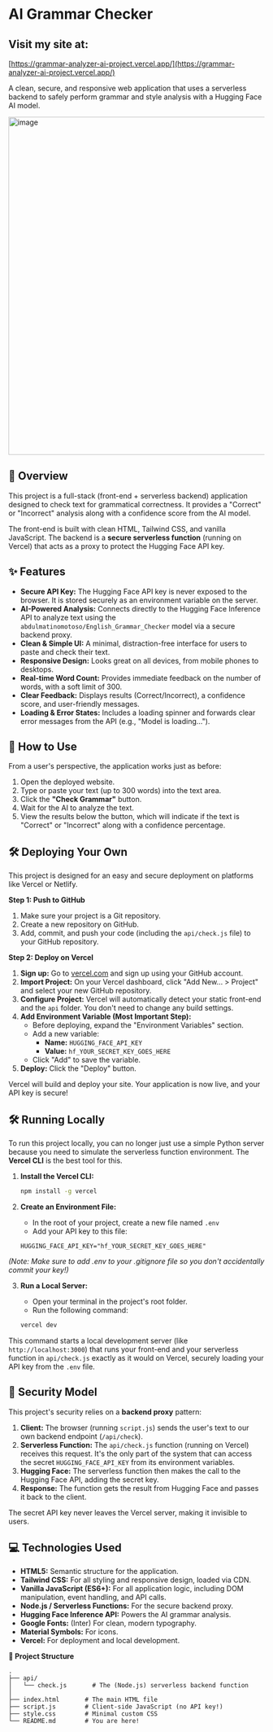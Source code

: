# AI Grammar Checker

## Visit my site at:
[https://grammar-analyzer-ai-project.vercel.app/](https://grammar-analyzer-ai-project.vercel.app/)

A clean, secure, and responsive web application that uses a serverless backend to safely perform grammar and style analysis with a Hugging Face AI model.

<img width="1296" height="664" alt="image" src="https://github.com/user-attachments/assets/6f12a17f-061b-4902-b258-38755413772a" />


## 📝 Overview

This project is a full-stack (front-end + serverless backend) application designed to check text for grammatical correctness. It provides a "Correct" or "Incorrect" analysis along with a confidence score from the AI model.

The front-end is built with clean HTML, Tailwind CSS, and vanilla JavaScript. The backend is a **secure serverless function** (running on Vercel) that acts as a proxy to protect the Hugging Face API key.

## ✨ Features
* **Secure API Key:** The Hugging Face API key is never exposed to the browser. It is stored securely as an environment variable on the server.
* **AI-Powered Analysis:** Connects directly to the Hugging Face Inference API to analyze text using the `abdulmatinomotoso/English_Grammar_Checker` model via a secure backend proxy.
* **Clean & Simple UI:** A minimal, distraction-free interface for users to paste and check their text.
* **Responsive Design:** Looks great on all devices, from mobile phones to desktops.
* **Real-time Word Count:** Provides immediate feedback on the number of words, with a soft limit of 300.
* **Clear Feedback:** Displays results (Correct/Incorrect), a confidence score, and user-friendly messages.
* **Loading & Error States:** Includes a loading spinner and forwards clear error messages from the API (e.g., "Model is loading...").

## 🚀 How to Use

From a user's perspective, the application works just as before:
1.  Open the deployed website.
2.  Type or paste your text (up to 300 words) into the text area.
3.  Click the **"Check Grammar"** button.
4.  Wait for the AI to analyze the text.
5.  View the results below the button, which will indicate if the text is "Correct" or "Incorrect" along with a confidence percentage.

## 🛠️ Deploying Your Own

This project is designed for an easy and secure deployment on platforms like Vercel or Netlify.

**Step 1: Push to GitHub**
1. Make sure your project is a Git repository.
2. Create a new repository on GitHub.
3. Add, commit, and push your code (including the `api/check.js` file) to your GitHub repository.

**Step 2: Deploy on Vercel**
1. **Sign up:** Go to [vercel.com](https://vercel.com/) and sign up using your GitHub account.
2. **Import Project:** On your Vercel dashboard, click "Add New... > Project" and select your new GitHub repository.
3. **Configure Project:** Vercel will automatically detect your static front-end and the `api` folder. You don't need to change any build settings.
4. **Add Environment Variable (Most Important Step):**
    * Before deploying, expand the "Environment Variables" section.
    * Add a new variable:
        * **Name:** `HUGGING_FACE_API_KEY`
        * **Value:** `hf_YOUR_SECRET_KEY_GOES_HERE`
    * Click "Add" to save the variable.
5. **Deploy:** Click the "Deploy" button.

Vercel will build and deploy your site. Your application is now live, and your API key is secure!

## 🛠️ Running Locally

To run this project locally, you can no longer just use a simple Python server because you need to simulate the serverless function environment. The **Vercel CLI** is the best tool for this.

1.  **Install the Vercel CLI:**
    ```bash
    npm install -g vercel
    ```

2.  **Create an Environment File:**
    * In the root of your project, create a new file named `.env`
    * Add your API key to this file:
    ```
    HUGGING_FACE_API_KEY="hf_YOUR_SECRET_KEY_GOES_HERE"
    ```
_(Note: Make sure to add .env to your .gitignore file so you don't accidentally commit your key!)_

3.  **Run a Local Server:**
    * Open your terminal in the project's root folder.
    * Run the following command:

    ```bash
    vercel dev
    ```
    
This command starts a local development server (like `http://localhost:3000`) that runs your front-end and your serverless function in `api/check.js` exactly as it would on Vercel, securely loading your API key from the `.env` file.

## 🔐 Security Model

This project's security relies on a **backend proxy** pattern:
1. **Client:** The browser (running `script.js`) sends the user's text to our own backend endpoint (`/api/check`).
2. **Serverless Function:** The `api/check.js` function (running on Vercel) receives this request. It's the only part of the system that can access the secret `HUGGING_FACE_API_KEY` from its environment variables.
3. **Hugging Face:** The serverless function then makes the call to the Hugging Face API, adding the secret key.
4. **Response:** The function gets the result from Hugging Face and passes it back to the client.

The secret API key never leaves the Vercel server, making it invisible to users.

## 💻 Technologies Used

* **HTML5:** Semantic structure for the application.
* **Tailwind CSS:** For all styling and responsive design, loaded via CDN.
* **Vanilla JavaScript (ES6+):** For all application logic, including DOM manipulation, event handling, and API calls.
* **Node.js / Serverless Functions:** For the secure backend proxy.
* **Hugging Face Inference API:** Powers the AI grammar analysis.
* **Google Fonts:** (Inter) For clean, modern typography.
* **Material Symbols:** For icons.
* **Vercel:** For deployment and local development.

**📂 Project Structure**

```
.
├── api/
│   └── check.js       # The (Node.js) serverless backend function
│
├── index.html       # The main HTML file
├── script.js        # Client-side JavaScript (no API key!)
├── style.css        # Minimal custom CSS
└── README.md        # You are here!
```
